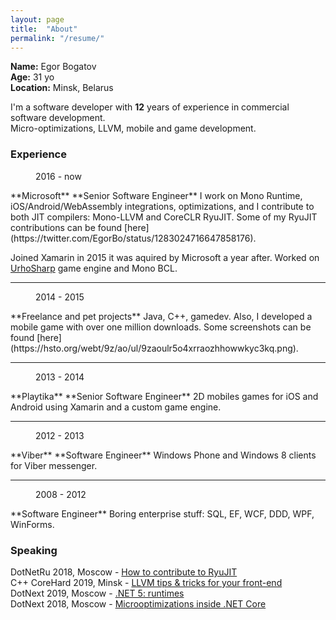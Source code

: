 ```yaml
---
layout: page
title:  "About"
permalink: "/resume/"
---
```

**Name:** Egor Bogatov  
**Age:** 31 yo  
**Location:** Minsk, Belarus  


I'm a software developer with **12** years of experience in commercial software development.  
Micro-optimizations, LLVM, mobile and game development.

### Experience 

<figure class="alignright">2016 - now</figure>
**Microsoft**  
**Senior Software Engineer**  
I work on Mono Runtime, iOS/Android/WebAssembly integrations, optimizations, and I contribute 
to both JIT compilers: Mono-LLVM and CoreCLR RyuJIT.  
Some of my RyuJIT contributions can be found [here](https://twitter.com/EgorBo/status/1283024716647858176).

Joined Xamarin in 2015 it was aquired by Microsoft a year after. Worked on [UrhoSharp](https://github.com/xamarin/urho) game engine and Mono BCL.

---

<figure class="alignright">2014 - 2015</figure>
**Freelance and pet projects**  
Java, C++, gamedev. 
Also, I developed a mobile game with over one million downloads.
Some screenshots can be found [here](https://hsto.org/webt/9z/ao/ul/9zaoulr5o4xrraozhhowwkyc3kq.png).

---

<figure class="alignright">2013 - 2014</figure>
**Playtika**  
**Senior Software Engineer**  
2D mobiles games for iOS and Android using Xamarin and a custom game engine.

---

<figure class="alignright">2012 - 2013</figure>
**Viber**  
**Software Engineer**  
Windows Phone and Windows 8 clients for Viber messenger.

---

<figure class="alignright">2008 - 2012</figure>
**Software Engineer**  
Boring enterprise stuff: SQL, EF, WCF, DDD, WPF, WinForms.

### Speaking

DotNetRu 2018, Moscow - [How to contribute to RyuJIT](https://www.youtube.com/watch?v=s-0FXVP9w8w)  
C++ CoreHard 2019, Minsk - [LLVM tips & tricks for your front-end](https://www.youtube.com/watch?v=sPIcJ7tbggg)  
DotNext 2019, Moscow - [.NET 5: runtimes](https://www.youtube.com/watch?v=D9gQoU3LkhM)  
DotNext 2018, Moscow - [Microoptimizations inside .NET Core](https://www.youtube.com/watch?v=n3-j_sTtGb0)  
